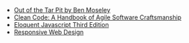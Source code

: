 - [Out of the Tar Pit by Ben Moseley](http://curtclifton.net/papers/MoseleyMarks06a.pdf)
- [Clean Code: A Handbook of Agile Software Craftsmanship](https://www.amazon.com/Clean-Code-Handbook-Software-Craftsmanship/dp/0132350882)
- [Eloquent Javascript Third Edition](https://eloquentjavascript.net/)
- [Responsive Web Design](https://alistapart.com/article/responsive-web-design/)
